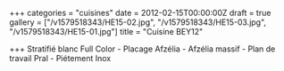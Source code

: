 +++
categories = "cuisines"
date = 2012-02-15T00:00:00Z
draft = true
gallery = ["/v1579518343/HE15-02.jpg", "/v1579518343/HE15-03.jpg", "/v1579518343/HE15-01.jpg"]
title = "Cuisine BEY12"

+++
Stratifié blanc Full Color - Placage Afzélia - Afzélia massif - Plan de travail Pral - Piétement Inox